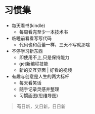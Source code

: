 # 习惯集

- 每天看书(kindle)
  - 每周看完至少一本技术书
- 临睡前看看写写代码
  - 代码也和芭蕾一样，三天不写就那啥
- 不停学习新东西
  - 即使用不上,只是保持能力
  - get新编程技能
  - 新的交互界面 | 好看的视频
- 有趣与创意是人生的两大标杆
  - 每天看笑话
  - 随手记录灵感并整理
  - 习惯画图(思维导图)

> 苟日新，又日新，日日新
